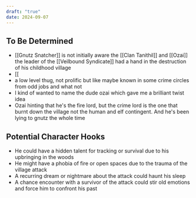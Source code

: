 ```yaml
---
draft: "true"
date: 2024-09-07
---
```


## To Be Determined

- [[Gnutz Snatcher]] is not initially aware the [[Clan Tanithil]] and [[Ozai]] the leader of the [[Veilbound Syndicate]] had a hand in the destruction of his childhood village
- [[
- a low level thug, not prolific but like maybe known in some crime circles from odd jobs and what not
- I kind of wanted to name the dude ozai which gave me a brilliant twist idea
- Ozai hinting that he's the fire lord, but the crime lord is the one that burnt down the village not the human and elf contingent. And he's been lying to gnutz the whole time
## Potential Character Hooks

- He could have a hidden talent for tracking or survival due to his upbringing in the woods
- He might have a phobia of fire or open spaces due to the trauma of the village attack
- A recurring dream or nightmare about the attack could haunt his sleep
- A chance encounter with a survivor of the attack could stir old emotions and force him to confront his past